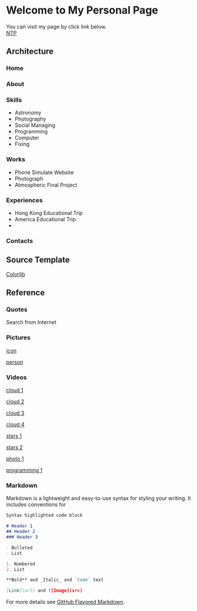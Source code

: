 # Welcome to My Personal Page

You can visit my page by click link below.\
[NTP](https://tcntp.github.io)

## Architecture
### Home
### About
### Skills
 - Astronomy
 - Photography
 - Social Managing
 - Programming
 - Computer
 - Fixing
### Works
 - Phone Simulate Website
 - Photograph
 - Atmospheric Final Project
### Experiences
 - Hong Kong Educational Trip
 - America Educational Trip
 - 
### Contacts
## Source Template
[Colorlib](https://colorlib.com/wp/template/scenic/)
## Reference
### Quotes
Search from Internet
### Pictures
[icon](https://github.com/fluidicon.png)

[person](https://www.pexels.com/photo/man-in-white-crew-neck-shirt-holding-2-white-tissue-rolls-4114710/)
### Videos
[cloud 1](https://www.pexels.com/video/time-lapse-of-cumulus-clouds-856171/)

[cloud 2](https://www.pexels.com/video/view-of-clouds-in-the-sky-2049255/)

[cloud 3](https://www.pexels.com/video/sky-is-blue-856463/)

[cloud 4](https://www.pexels.com/video/video-footage-of-flying-above-and-over-the-clouds-3129752/)

[stars 1](https://www.pexels.com/video/time-lapse-of-stars-in-the-sky-856926/)

[stars 2](https://www.pexels.com/video/cgi-animation-of-space-854228/)

[photo 1](https://www.pexels.com/video/close-view-of-a-lens-of-a-camera-1787376/)

[programming 1](https://www.pexels.com/video/blurry-screen-853919/)

### Markdown

Markdown is a lightweight and easy-to-use syntax for styling your writing. It includes conventions for

```markdown
Syntax highlighted code block

# Header 1
## Header 2
### Header 3

- Bulleted
- List

1. Numbered
2. List

**Bold** and _Italic_ and `Code` text

[Link](url) and ![Image](src)
```

For more details see [GitHub Flavored Markdown](https://guides.github.com/features/mastering-markdown/).

